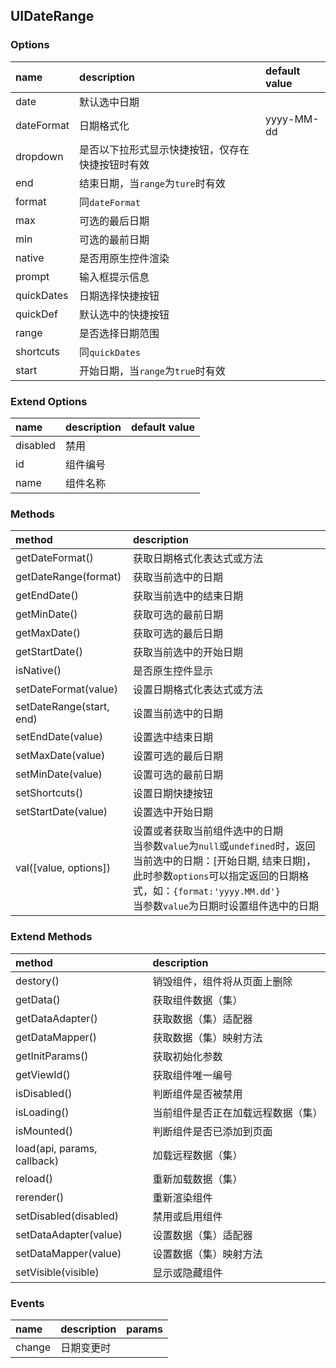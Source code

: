 ## UIDateRange

### Options
| name | description | default value |
| :--- | :--- | :--- |
| date | 默认选中日期 |
| dateFormat | 日期格式化 | yyyy-MM-dd |
| dropdown | 是否以下拉形式显示快捷按钮，仅存在快捷按钮时有效 |
| end | 结束日期，当`range`为`ture`时有效 |
| format | 同`dateFormat` |
| max | 可选的最后日期 |
| min | 可选的最前日期 |
| native | 是否用原生控件渲染 |
| prompt | 输入框提示信息 |
| quickDates | 日期选择快捷按钮 |
| quickDef | 默认选中的快捷按钮 |
| range | 是否选择日期范围 |
| shortcuts | 同`quickDates` |
| start | 开始日期，当`range`为`true`时有效 |

### Extend Options
| name | description | default value |
| :--- | :--- | :--- |
| disabled | 禁用 |
| id | 组件编号 |
| name | 组件名称 |

### Methods
| method | description |
| :--- | :--- |
| getDateFormat() | 获取日期格式化表达式或方法 |
| getDateRange(format) | 获取当前选中的日期 |
| getEndDate() | 获取当前选中的结束日期 |
| getMinDate() | 获取可选的最前日期 |
| getMaxDate() | 获取可选的最后日期 |
| getStartDate() | 获取当前选中的开始日期 |
| isNative() | 是否原生控件显示 |
| setDateFormat(value) | 设置日期格式化表达式或方法 |
| setDateRange(start, end) | 设置当前选中的日期 |
| setEndDate(value) | 设置选中结束日期 |
| setMaxDate(value) | 设置可选的最后日期 |
| setMinDate(value) | 设置可选的最前日期 |
| setShortcuts() | 设置日期快捷按钮 |
| setStartDate(value) | 设置选中开始日期 |
| val([value, options]) | 设置或者获取当前组件选中的日期<br>当参数`value`为`null`或`undefined`时，返回当前选中的日期：[开始日期, 结束日期]，此时参数`options`可以指定返回的日期格式，如：`{format:'yyyy.MM.dd'}`<br>当参数`value`为日期时设置组件选中的日期 |

### Extend Methods
| method | description |
| :--- | :--- |
| destory() | 销毁组件，组件将从页面上删除 |
| getData() | 获取组件数据（集） |
| getDataAdapter() | 获取数据（集）适配器 |
| getDataMapper() | 获取数据（集）映射方法 |
| getInitParams() | 获取初始化参数 |
| getViewId() | 获取组件唯一编号 |
| isDisabled() | 判断组件是否被禁用 |
| isLoading() | 当前组件是否正在加载远程数据（集） |
| isMounted() | 判断组件是否已添加到页面 |
| load(api, params, callback) | 加载远程数据（集） |
| reload() | 重新加载数据（集） |
| rerender() | 重新渲染组件 |
| setDisabled(disabled) | 禁用或启用组件 |
| setDataAdapter(value) | 设置数据（集）适配器 |
| setDataMapper(value) | 设置数据（集）映射方法 |
| setVisible(visible) | 显示或隐藏组件 |

### Events
| name | description | params |
| :--- | :--- | :--- |
| change | 日期变更时 |
